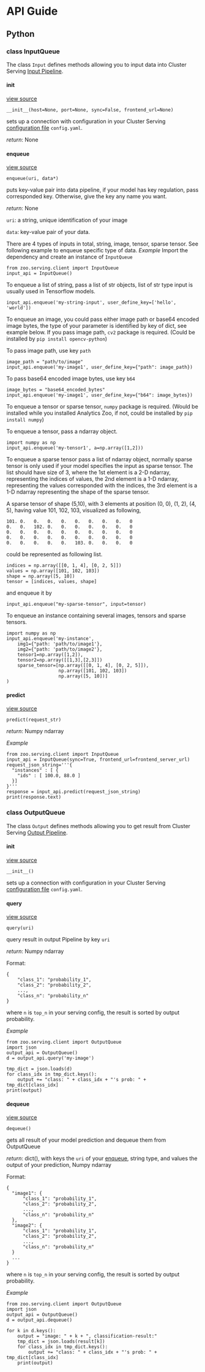 # API Guide

## Python 

### class InputQueue
The class `Input` defines methods allowing you to input data into Cluster Serving [Input Pipeline]().

#### __init__

[view source]()

```
__init__(host=None, port=None, sync=False, frontend_url=None)
```
sets up a connection with configuration in your Cluster Serving [configuration file]() `config.yaml`.

_return_: None

#### enqueue
[view source]()

```
enqueue(uri, data*)
```
puts key-value pair into data pipeline, if your model has key regulation, pass corresponded key. Otherwise, give the key any name you want.

_return_: None

`uri`: a string, unique identification of your image

`data`: key-value pair of your data.

There are 4 types of inputs in total, string, image, tensor, sparse tensor. See following example to enqueue specific type of data.
_Example_
Import the dependency and create an instance of `InputQueue`
```
from zoo.serving.client import InputQueue
input_api = InputQueue()
```
To enqueue a list of string, pass a list of str objects, list of str type input is usually used in Tensorflow models.
```
input_api.enqueue('my-string-input', user_define_key=['hello', 'world'])
```
To enqueue an image, you could pass either image path or base64 encoded image bytes, the type of your parameter is identified by key of dict, see example below. If you pass image path, `cv2` package is required. (Could be installed by `pip install opencv-python`)

To pass image path, use key `path`
```
image_path = "path/to/image"
input_api.enqueue('my-image1', user_define_key={"path": image_path})
```
To pass base64 encoded image bytes, use key `b64`
```
image_bytes = "base64_encoded_bytes"
input_api.enqueue('my-image1', user_define_key={"b64": image_bytes})
```

To enqueue a tensor or sparse tensor, `numpy` package is required. (Would be installed while you installed Analytics Zoo, if not, could be installed by `pip install numpy`)

To enqueue a tensor, pass a ndarray object.
```
import numpy as np
input_api.enqueue('my-tensor1', a=np.array([1,2]))
```
To enqueue a sparse tensor pass a list of ndarray object, normally sparse tensor is only used if your model specifies the input as sparse tensor. The list should have size of 3, where the 1st element is a 2-D ndarray, representing the indices of values, the 2nd element is a 1-D ndarray, representing the values corresponded with the indices, the 3rd element is a 1-D ndarray representing the shape of the sparse tensor.

A sparse tensor of shape (5,10), with 3 elements at position (0, 0), (1, 2), (4, 5), having value 101, 102, 103, visualized as following,
```
101. 0.   0.   0.   0.   0.   0.   0.   0.   0
0.   0.   102. 0.   0.   0.   0.   0.   0.   0
0.   0.   0.   0.   0.   0.   0.   0.   0.   0
0.   0.   0.   0.   0.   0.   0.   0.   0.   0
0.   0.   0.   0.   0.   103. 0.   0.   0.   0
```

could be represented as following list.
```
indices = np.array([[0, 1, 4], [0, 2, 5]])
values = np.array([101, 102, 103])
shape = np.array([5, 10])
tensor = [indices, values, shape]
```
and enqueue it by
```
input_api.enqueue("my-sparse-tensor", input=tensor)
```

To enqueue an instance containing several images, tensors and sparse tensors.
```
import numpy as np
input_api.enqueue('my-instance', 
    img1={"path: 'path/to/image1'},
    img2={"path: 'path/to/image2'},
    tensor1=np.array([1,2]), 
    tensor2=np.array([[1,3],[2,3]])
    sparse_tensor=[np.array([[0, 1, 4], [0, 2, 5]]),
                   np.array([101, 102, 103])
                   np.array([5, 10])]
)
```
#### __predict__
[view source]()
```
predict(request_str)
```
_return_: Numpy ndarray
 
_Example_
```
from zoo.serving.client import InputQueue
input_api = InputQueue(sync=True, frontend_url=frontend_server_url)
request_json_string='''{
  "instances" : [ {
    "ids" : [ 100.0, 88.0 ]
  }]
}'''
response = input_api.predict(request_json_string)
print(response.text)
```
### class OutputQueue
The class `Output` defines methods allowing you to get result from Cluster Serving [Output Pipeline]().
#### __init__
[view source]()

```
__init__()
```
sets up a connection with configuration in your Cluster Serving [configuration file]() `config.yaml`.
#### query
[view source]()

```
query(uri)
```
query result in output Pipeline by key `uri`

_return_: Numpy ndarray

Format: 
```
{
    "class_1": "probability_1",
    "class_2": "probability_2",
    ...,
    "class_n": "probability_n"
}
```
where `n` is `top_n` in your serving config, the result is sorted by output probability.

_Example_
```
from zoo.serving.client import OutputQueue
import json
output_api = OutputQueue()
d = output_api.query('my-image') 

tmp_dict = json.loads(d)
for class_idx in tmp_dict.keys():
    output += "class: " + class_idx + "'s prob: " + tmp_dict[class_idx]
print(output)
```

#### dequeue
[view source]()

```
dequeue()
```
gets all result of your model prediction and dequeue them from OutputQueue

_return_: dict(), with keys the `uri` of your [enqueue](), string type, and values the output of your prediction, Numpy ndarray

Format: 
```
{
  "image1": {
      "class_1": "probability_1",
      "class_2": "probability_2",
      ...,
      "class_n": "probability_n"
  }, 
  "image2": {
      "class_1": "probability_1",
      "class_2": "probability_2",
      ...,
      "class_n": "probability_n"
  }
  ...
}
```

where `n` is `top_n` in your serving config, the result is sorted by output probability.

_Example_
```
from zoo.serving.client import OutputQueue
import json
output_api = OutputQueue()
d = output_api.dequeue()

for k in d.keys():
    output = "image: " + k + ", classification-result:"
    tmp_dict = json.loads(result[k])
    for class_idx in tmp_dict.keys():
        output += "class: " + class_idx + "'s prob: " + tmp_dict[class_idx]
    print(output)
```



